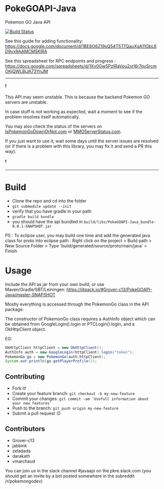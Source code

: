 
# PokeGOAPI-Java
Pokemon GO Java API

[![Build Status](https://travis-ci.org/Grover-c13/PokeGOAPI-Java.svg?branch=master)](https://travis-ci.org/Grover-c13/PokeGOAPI-Java)

See this guide for adding functionality:
   https://docs.google.com/document/d/1BE8O6Z19sQ54T5T7QauXgA11GbL6D9vx9AAMCM5KlRA

See this spreadsheet for RPC endpoints and progress :
   https://docs.google.com/spreadsheets/d/1Xv0Gw5PzIRaVou2xrl6r7qySrcmOKjQWLBjJA73YnJM

___
:exclamation:

This API may seem unstable. This is because the backend Pokemon GO servers are unstable.

In case stuff is not working as expected, wait a moment to see if the problem resolves itself automatically.

You may also check the status of the servers on [IsPokemonGoDownOrNot.com](http://ispokemongodownornot.com) or [MMOServerStatus.com](http://www.mmoserverstatus.com/pokemon_go).

If you just want to use it, wait some days until the server issues are resolved (or if there is a problem with this library, you may fix it and send a PR this way).

:exclamation:
___

# Build
  - Clone the repo and cd into the folder
  - `` git submodule update --init ``
  - verify that you have gradle in your path
  - `` gradle build bundle ``
  - you should have the api bundled in ``build/libs/PokeGOAPI-Java_bundle-0.0.1-SNAPSHOT.jar``

  PS : To eclipse user, you may build one time and add the generated java class for proto into eclipse path : Right click on the project > Build path > New Source Folder > Type 'build/generated/source/proto/main/java' > Finish

# Usage
Include the API as jar from your own build, or use Maven/Gradle/SBT/Leiningen: https://jitpack.io/#Grover-c13/PokeGOAPI-Java/master-SNAPSHOT

Mostly everything is accessed through the PokemonGo class in the API package.

The constructor of PokemonGo class requires a AuthInfo object which can be obtained from GoogleLogin().login or PTCLogin().login, and a OkHttpClient object.

EG:
```java
OkHttpClient httpClient = new OkHttpClient();
AuthInfo auth = new GoogleLogin(httpClient).login("token");           
PokemonGo go = new PokemonGo(auth,httpClient);
System.out.println(go.getPlayerProfile());
```

## Contributing
  - Fork it!
  - Create your feature branch: `git checkout -b my-new-feature`
  - Commit your changes: `git commit -am 'Usefull information about your new features'`
  - Push to the branch: `git push origin my-new-feature`
  - Submit a pull request :D

## Contributors
  - Grover-c13
  - jabbink
  - zeladada
  - darakath
  - vmarchaud

You can join us in the slack channel #javaapi on the pkre.slack.com (you should get an invite by a bot posted somewhere in the subreddit /r/pokemongodev)
